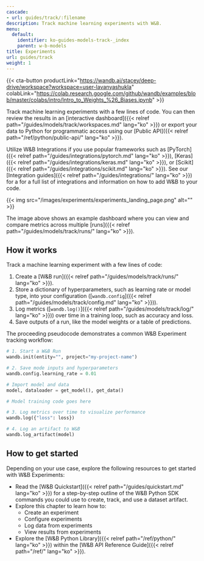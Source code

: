 ```yaml
---
cascade:
- url: guides/track/:filename
description: Track machine learning experiments with W&B.
menu:
  default:
    identifier: ko-guides-models-track-_index
    parent: w-b-models
title: Experiments
url: guides/track
weight: 1
---
```


{{< cta-button productLink="https://wandb.ai/stacey/deep-drive/workspace?workspace=user-lavanyashukla" colabLink="https://colab.research.google.com/github/wandb/examples/blob/master/colabs/intro/Intro_to_Weights_%26_Biases.ipynb" >}}

Track machine learning experiments with a few lines of code. You can then review the results in an [interactive dashboard]({{< relref path="/guides/models/track/workspaces.md" lang="ko" >}}) or export your data to Python for programmatic access using our [Public API]({{< relref path="/ref/python/public-api/" lang="ko" >}}). 

Utilize W&B Integrations if you use popular frameworks such as [PyTorch]({{< relref path="/guides/integrations/pytorch.md" lang="ko" >}}), [Keras]({{< relref path="/guides/integrations/keras.md" lang="ko" >}}), or [Scikit]({{< relref path="/guides/integrations/scikit.md" lang="ko" >}}). See our [Integration guides]({{< relref path="/guides/integrations/" lang="ko" >}}) for a for a full list of integrations and information on how to add W&B to your code.

{{< img src="/images/experiments/experiments_landing_page.png" alt="" >}}

The image above shows an example dashboard where you can view and compare metrics across multiple [runs]({{< relref path="/guides/models/track/runs/" lang="ko" >}}).

## How it works

Track a machine learning experiment with a few lines of code:
1. Create a [W&B run]({{< relref path="/guides/models/track/runs/" lang="ko" >}}).
2. Store a dictionary of hyperparameters, such as learning rate or model type, into your configuration ([`wandb.config`]({{< relref path="/guides/models/track/config.md" lang="ko" >}})).
3. Log metrics ([`wandb.log()`]({{< relref path="/guides/models/track/log/" lang="ko" >}})) over time in a training loop, such as accuracy and loss.
4. Save outputs of a run, like the model weights or a table of predictions.

The proceeding pseudocode demonstrates a common W&B Experiment tracking workflow:

```python showLineNumbers
# 1. Start a W&B Run
wandb.init(entity="", project="my-project-name")

# 2. Save mode inputs and hyperparameters
wandb.config.learning_rate = 0.01

# Import model and data
model, dataloader = get_model(), get_data()

# Model training code goes here

# 3. Log metrics over time to visualize performance
wandb.log({"loss": loss})

# 4. Log an artifact to W&B
wandb.log_artifact(model)
```

## How to get started

Depending on your use case, explore the following resources to get started with W&B Experiments:

* Read the [W&B Quickstart]({{< relref path="/guides/quickstart.md" lang="ko" >}}) for a step-by-step outline of the W&B Python SDK commands you could use to create, track, and use a dataset artifact.
* Explore this chapter to learn how to:
  * Create an experiment
  * Configure experiments
  * Log data from experiments
  * View results from experiments
* Explore the [W&B Python Library]({{< relref path="/ref/python/" lang="ko" >}}) within the [W&B API Reference Guide]({{< relref path="/ref/" lang="ko" >}}).
